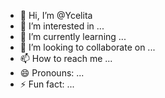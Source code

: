 - 👋 Hi, I’m @Ycelita
- 👀 I’m interested in ...
- 🌱 I’m currently learning ...
- 💞️ I’m looking to collaborate on ...
- 📫 How to reach me ...
- 😄 Pronouns: ...
- ⚡ Fun fact: ...

<!---
Ycelita/Ycelita is a ✨ special ✨ repository because its `README.md` (this file) appears on your GitHub profile.
You can click the Preview link to take a look at your changes.
--->
